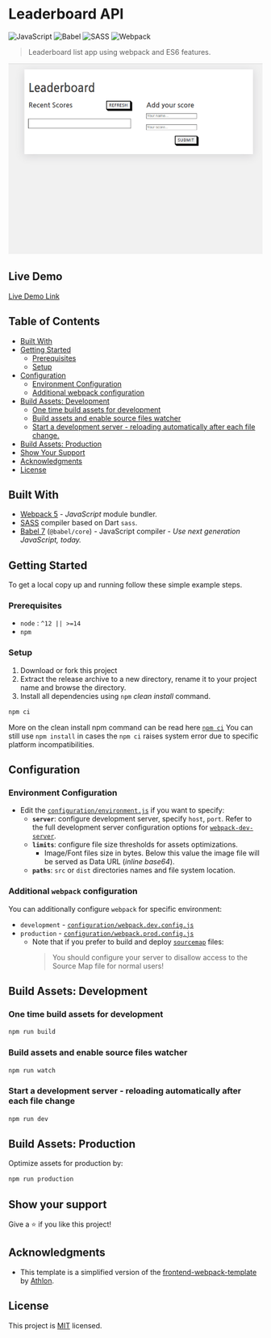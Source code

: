 # Leaderboard API

![JavaScript](https://img.shields.io/badge/javascript-%23323330.svg?style=for-the-badge&logo=javascript&logoColor=%23F7DF1E)
![Babel](https://img.shields.io/badge/Babel-F9DC3e?style=for-the-badge&logo=babel&logoColor=black)
![SASS](https://img.shields.io/badge/SASS-hotpink.svg?style=for-the-badge&logo=SASS&logoColor=white)
![Webpack](https://img.shields.io/badge/webpack-%238DD6F9.svg?style=for-the-badge&logo=webpack&logoColor=black)

> Leaderboard list app using webpack and ES6 features.

![screenshot](./app_screenshot.gif)

## Live Demo

[Live Demo Link](https://leaderboard-api.surge.sh/)

## Table of Contents

- [Built With](#built-with)
- [Getting Started](#getting-started)
  - [Prerequisites](#prerequisites)
  - [Setup](#setup)
- [Configuration](#configuration)
  - [Environment Configuration](#environment-configuration)
  - [Additional webpack configuration](#additional-webpack-configuration)
- [Build Assets: Development](#build-assets-development)
  - [One time build assets for development](#one-time-build-assets-for-development)
  - [Build assets and enable source files watcher](#build-assets-and-enable-source-files-watcher)
  - [Start a development server - reloading automatically after each file change.](#start-a-development-server---reloading-automatically-after-each-file-change)
- [Build Assets: Production](#build-assets-production)
- [Show Your Support](#how-your-support)
- [Acknowledgments](#acknowledgments)
- [License](#license)

## Built With

- [Webpack 5](https://github.com/webpack/webpack) - _JavaScript_ module bundler.
- [SASS](https://github.com/sass/sass) compiler based on Dart `sass`.
- [Babel 7](https://github.com/babel/babel) (`@babel/core`) - JavaScript compiler - _Use next generation JavaScript, today._

## Getting Started

To get a local copy up and running follow these simple example steps.

### Prerequisites

- `node` : `^12 || >=14`
- `npm`

### Setup

1. Download or fork this project
2. Extract the release archive to a new directory, rename it to your project name and browse the directory.
3. Install all dependencies using `npm` _clean install_ command.

```sh
npm ci
```

More on the clean install npm command can be read here [`npm ci`](https://docs.npmjs.com/cli/ci.html)
You can still use `npm install` in cases the `npm ci` raises system error due to specific platform incompatibilities.

## Configuration

### Environment Configuration

- Edit the [`configuration/environment.js`](configuration/environment.js) if you want to specify:
  - **`server`**: configure development server, specify `host`, `port`. Refer to the full development server configuration options for [`webpack-dev-server`](https://webpack.js.org/configuration/dev-server/).
  - **`limits`**: configure file size thresholds for assets optimizations.
    - Image/Font files size in bytes. Below this value the image file will be served as Data URL (_inline base64_).
  - **`paths`**: `src` or `dist` directories names and file system location.

### Additional `webpack` configuration

You can additionally configure `webpack` for specific environment:

- `development` - [`configuration/webpack.dev.config.js`](configuration/webpack.dev.config.js)
- `production` - [`configuration/webpack.prod.config.js`](configuration/webpack.prod.config.js)
  - Note that if you prefer to build and deploy [`sourcemap`](https://webpack.js.org/configuration/devtool/#production) files:
    > You should configure your server to disallow access to the Source Map file for normal users!

## Build Assets: Development

### One time build assets for development

```sh
npm run build
```

### Build assets and enable source files watcher

```sh
npm run watch
```

### Start a development server - reloading automatically after each file change

```sh
npm run dev
```

## Build Assets: Production

Optimize assets for production by:

```sh
npm run production
```

## Show your support

Give a ⭐️ if you like this project!

## Acknowledgments

- This template is a simplified version of the [frontend-webpack-template](https://github.com/WeAreAthlon/frontend-webpack-boilerplate) by [Athlon](https://github.com/WeAreAthlon).

## License

This project is [MIT](./MIT.md) licensed.
